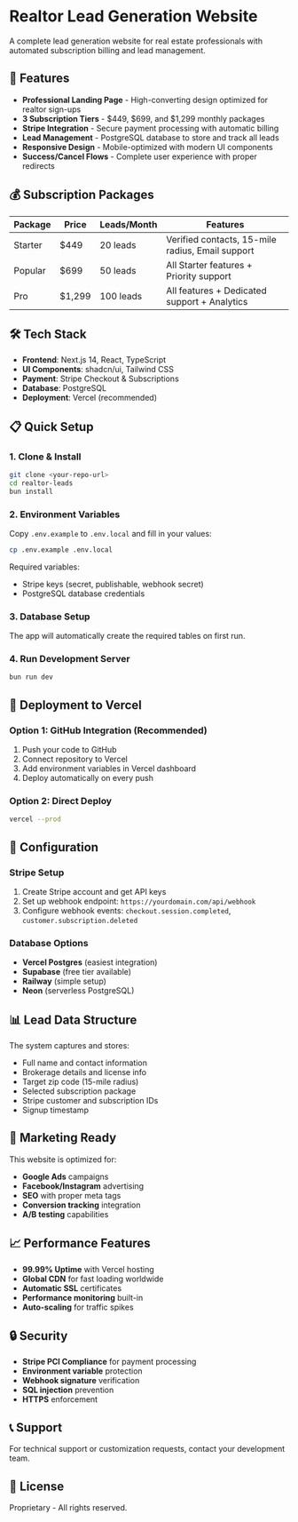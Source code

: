 # Realtor Lead Generation Website

A complete lead generation website for real estate professionals with automated subscription billing and lead management.

## 🚀 Features

- **Professional Landing Page** - High-converting design optimized for realtor sign-ups
- **3 Subscription Tiers** - $449, $699, and $1,299 monthly packages
- **Stripe Integration** - Secure payment processing with automatic billing
- **Lead Management** - PostgreSQL database to store and track all leads
- **Responsive Design** - Mobile-optimized with modern UI components
- **Success/Cancel Flows** - Complete user experience with proper redirects

## 💰 Subscription Packages

| Package | Price | Leads/Month | Features |
|---------|-------|-------------|----------|
| Starter | $449 | 20 leads | Verified contacts, 15-mile radius, Email support |
| Popular | $699 | 50 leads | All Starter features + Priority support |
| Pro | $1,299 | 100 leads | All features + Dedicated support + Analytics |

## 🛠 Tech Stack

- **Frontend**: Next.js 14, React, TypeScript
- **UI Components**: shadcn/ui, Tailwind CSS
- **Payment**: Stripe Checkout & Subscriptions
- **Database**: PostgreSQL
- **Deployment**: Vercel (recommended)

## 📋 Quick Setup

### 1. Clone & Install
```bash
git clone <your-repo-url>
cd realtor-leads
bun install
```

### 2. Environment Variables
Copy `.env.example` to `.env.local` and fill in your values:
```bash
cp .env.example .env.local
```

Required variables:
- Stripe keys (secret, publishable, webhook secret)
- PostgreSQL database credentials

### 3. Database Setup
The app will automatically create the required tables on first run.

### 4. Run Development Server
```bash
bun run dev
```

## 🚀 Deployment to Vercel

### Option 1: GitHub Integration (Recommended)
1. Push your code to GitHub
2. Connect repository to Vercel
3. Add environment variables in Vercel dashboard
4. Deploy automatically on every push

### Option 2: Direct Deploy
```bash
vercel --prod
```

## 🔧 Configuration

### Stripe Setup
1. Create Stripe account and get API keys
2. Set up webhook endpoint: `https://yourdomain.com/api/webhook`
3. Configure webhook events: `checkout.session.completed`, `customer.subscription.deleted`

### Database Options
- **Vercel Postgres** (easiest integration)
- **Supabase** (free tier available)
- **Railway** (simple setup)
- **Neon** (serverless PostgreSQL)

## 📊 Lead Data Structure

The system captures and stores:
- Full name and contact information
- Brokerage details and license info
- Target zip code (15-mile radius)
- Selected subscription package
- Stripe customer and subscription IDs
- Signup timestamp

## 🎯 Marketing Ready

This website is optimized for:
- **Google Ads** campaigns
- **Facebook/Instagram** advertising
- **SEO** with proper meta tags
- **Conversion tracking** integration
- **A/B testing** capabilities

## 📈 Performance Features

- **99.99% Uptime** with Vercel hosting
- **Global CDN** for fast loading worldwide
- **Automatic SSL** certificates
- **Performance monitoring** built-in
- **Auto-scaling** for traffic spikes

## 🔒 Security

- **Stripe PCI Compliance** for payment processing
- **Environment variable** protection
- **Webhook signature** verification
- **SQL injection** prevention
- **HTTPS** enforcement

## 📞 Support

For technical support or customization requests, contact your development team.

## 📄 License

Proprietary - All rights reserved.
